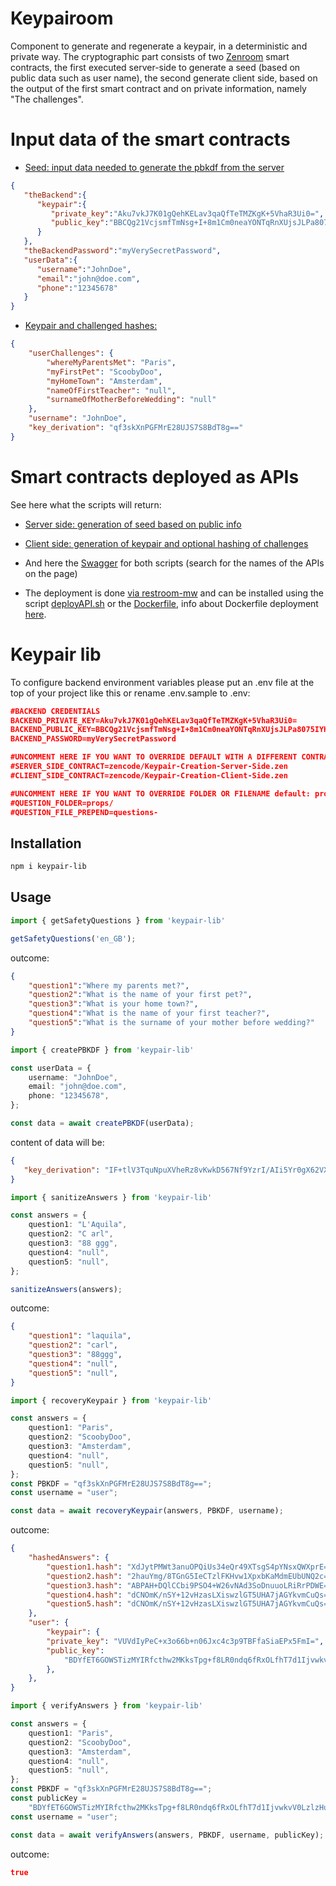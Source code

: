 # Keypairoom

Component to generate and regenerate a keypair, in a deterministic and private way.
The cryptographic part consists of two [Zenroom](zenroom.org) smart contracts, the first executed server-side to generate a seed (based on public data such as user name), the second generate client side, based on the output of the first smart contract and on private information, namely "The challenges". 

# Input data of the smart contracts 

 - [Seed: input data needed to generate the pbkdf from the server](./zencode/Keypair-Creation-Server-Side.keys ':include :type=code json') 
 
```json
{
   "theBackend":{
      "keypair":{
         "private_key":"Aku7vkJ7K01gQehKELav3qaQfTeTMZKgK+5VhaR3Ui0=",
         "public_key":"BBCQg21VcjsmfTmNsg+I+8m1Cm0neaYONTqRnXUjsJLPa8075IYH+a9w2wRO7rFM1cKmv19Igd7ntDZcUvLq3xI="
      }
   },
   "theBackendPassword":"myVerySecretPassword",
   "userData":{
      "username":"JohnDoe",
      "email":"john@doe.com",
      "phone":"12345678"
   }
}
``` 
 
 
 - [Keypair and challenged hashes: ](./zencode/Keypair-Creation-client-Side.keys ':include :type=code json')

```json
{
	"userChallenges": {
		"whereMyParentsMet": "Paris",
		"myFirstPet": "ScoobyDoo",
		"myHomeTown": "Amsterdam",
		"nameOfFirstTeacher": "null",
		"surnameOfMotherBeforeWedding": "null"
	},
	"username": "JohnDoe",
	"key_derivation": "qf3skXnPGFMrE28UJS7S8BdT8g=="
}
``` 

# Smart contracts deployed as APIs

See here what the scripts will return: 

 - [Server side: generation of seed based on public info](https://apiroom.net/api/dyneorg/Keypair-Creation-Server-Side) 
 - [Client side: generation of keypair and optional hashing of challenges](https://apiroom.net/api/dyneorg/Keypair-Creation-Client-Side) 
 - And here the [Swagger](https://apiroom.net/docs/dyneorg/) for both scripts (search for the names of the APIs on the page)
 
 - The deployment is done [via restroom-mw](https://dyne.github.io/restroom-mw/#/) and can be installed using the script [deployAPI.sh](deployAPI.sh) or the [Dockerfile](Dockerfile), info about Dockerfile deployment [here](https://dev.zenroom.org/#/pages/apiroom?id=build-and-run-the-docker-image). 
  
# Keypair lib

To configure backend environment variables please put an .env file at the top of your project like this or rename .env.sample to .env: 

```json
#BACKEND CREDENTIALS
BACKEND_PRIVATE_KEY=Aku7vkJ7K01gQehKELav3qaQfTeTMZKgK+5VhaR3Ui0=
BACKEND_PUBLIC_KEY=BBCQg21VcjsmfTmNsg+I+8m1Cm0neaYONTqRnXUjsJLPa8075IYH+a9w2wRO7rFM1cKmv19Igd7ntDZcUvLq3xI=
BACKEND_PASSWORD=myVerySecretPassword

#UNCOMMENT HERE IF YOU WANT TO OVERRIDE DEFAULT WITH A DIFFERENT CONTRACT
#SERVER_SIDE_CONTRACT=zencode/Keypair-Creation-Server-Side.zen
#CLIENT_SIDE_CONTRACT=zencode/Keypair-Creation-Client-Side.zen

#UNCOMMENT HERE IF YOU WANT TO OVERRIDE FOLDER OR FILENAME default: prop/questions-en_GB.json
#QUESTION_FOLDER=props/
#QUESTION_FILE_PREPEND=questions-
``` 
 ## Installation

```bash
npm i keypair-lib
```

## Usage

```ts
import { getSafetyQuestions } from 'keypair-lib'

getSafetyQuestions('en_GB'); 
```
outcome:

```json
{
    "question1":"Where my parents met?",
    "question2":"What is the name of your first pet?",
    "question3":"What is your home town?",
    "question4":"What is the name of your first teacher?",
    "question5":"What is the surname of your mother before wedding?"
}
``` 

```ts
import { createPBKDF } from 'keypair-lib'

const userData = {
    username: "JohnDoe",
    email: "john@doe.com",
    phone: "12345678",
};

const data = await createPBKDF(userData);
```
content of data will be:

```json
{
   "key_derivation": "IF+tlV3TquNpuXVheRz8vKwkD567Nf9YzrI/AIi5Yr0gX62VXdOq42m5dWF5HPw="
}
``` 

```ts
import { sanitizeAnswers } from 'keypair-lib'

const answers = {
    question1: "L'Aquila",
    question2: "C arl",
    question3: "88 ggg",
    question4: "null",
    question5: "null",
};

sanitizeAnswers(answers);
```
outcome:

```json
{
    "question1": "laquila",
    "question2": "carl",
    "question3": "88ggg",
    "question4": "null",
    "question5": "null",
}
``` 

```ts
import { recoveryKeypair } from 'keypair-lib'

const answers = {
    question1: "Paris",
    question2: "ScoobyDoo",
    question3: "Amsterdam",
    question4: "null",
    question5: "null",
};
const PBKDF = "qf3skXnPGFMrE28UJS7S8BdT8g==";
const username = "user";

const data = await recoveryKeypair(answers, PBKDF, username);
```
outcome:

```json
{
    "hashedAnswers": {
        "question1.hash": "XdJytPMWt3anuOPQiUs34eQr49XTsgS4pYNsxQWXprE=",
        "question2.hash": "2hauYmg/8TGnG5IeCTzlFKHvw1XpxbKaMdmEUbUNQ2c=",
        "question3.hash": "ABPAH+DQlCCbi9PSO4+W26vNAd3SoDnuuoLRiRrPDWE=",
        "question4.hash": "dCNOmK/nSY+12vHzasLXiswzlGT5UHA7jAGYkvmCuQs=",
        "question5.hash": "dCNOmK/nSY+12vHzasLXiswzlGT5UHA7jAGYkvmCuQs=",
    },
    "user": {
        "keypair": {
        "private_key": "VUVdIyPeC+x3o66b+n06Jxc4c3p9TBFfaSiaEPx5FmI=",
        "public_key":
            "BDYfET6GOWSTizMYIRfcthw2MKksTpg+f8LR0ndq6fRxOLfhT7d1IjvwkvV0LzlzHuGat8SF9unNwhA3alpQ8So=",
        },
    },
}
``` 

```ts
import { verifyAnswers } from 'keypair-lib'

const answers = {
    question1: "Paris",
    question2: "ScoobyDoo",
    question3: "Amsterdam",
    question4: "null",
    question5: "null",
};
const PBKDF = "qf3skXnPGFMrE28UJS7S8BdT8g==";
const publicKey =
    "BDYfET6GOWSTizMYIRfcthw2MKksTpg+f8LR0ndq6fRxOLfhT7d1IjvwkvV0LzlzHuGat8SF9unNwhA3alpQ8So=";
const username = "user";

const data = await verifyAnswers(answers, PBKDF, username, publicKey);
```
outcome:

```json
true
``` 
 